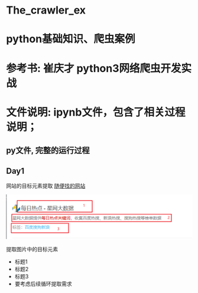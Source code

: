 # The_crawler_ex
# python基础知识、爬虫案例
# 参考书: 崔庆才 python3网络爬虫开发实战
# 文件说明: ipynb文件，包含了相关过程说明；
## py文件, 完整的运行过程

## Day1


网站的目标元素提取
[随便找的网站](http://123.meibp.com/tag/%e6%af%8f%e6%97%a5%e7%83%ad%e7%82%b9%e5%85%b3%e9%94%ae%e8%af%8d)

![image](/Pictures/day1_pic1.png)

提取图片中的目标元素
- 标题1
- 标题2
- 标题3
- 要考虑后续循环提取需求

